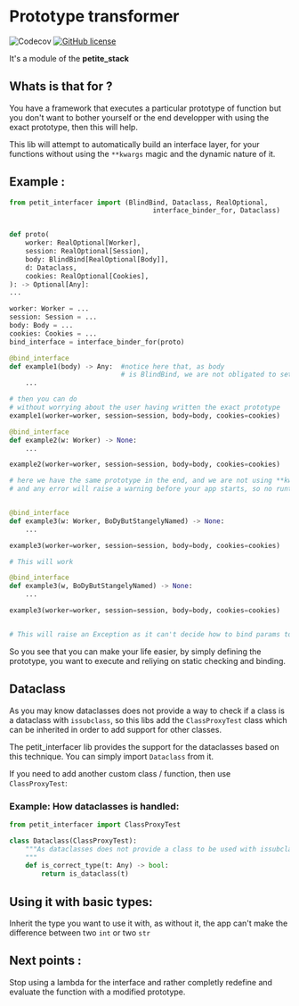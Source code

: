 # Prototype transformer

![Codecov](https://img.shields.io/codecov/c/gh/Plawn/petit_interfacer)
[![GitHub license](https://img.shields.io/github/license/Plawn/petit_interfacer)](https://github.com/Plawn/petit_interfacer/blob/main/LICENSE.TXT)

It's a module of the **petite_stack**

## Whats is that for ?


You have a framework that executes a particular prototype of function but you don't want to bother yourself or the end developper with using the exact prototype, then this will help.

This lib will attempt to automatically build an interface layer, for your functions without using the `**kwargs` magic and the dynamic nature of it.

## Example :

```python
from petit_interfacer import (BlindBind, Dataclass, RealOptional,
                                    interface_binder_for, Dataclass)


def proto(
    worker: RealOptional[Worker],
    session: RealOptional[Session],
    body: BlindBind[RealOptional[Body]], 
    d: Dataclass,
    cookies: RealOptional[Cookies],
): -> Optional[Any]:
...

worker: Worker = ...
session: Session = ...
body: Body = ...
cookies: Cookies = ...
bind_interface = interface_binder_for(proto)

@bind_interface
def example1(body) -> Any:  #notice here that, as body
                            # is BlindBind, we are not obligated to set it's type
    ...

# then you can do 
# without worrying about the user having written the exact prototype
example1(worker=worker, session=session, body=body, cookies=cookies)

@bind_interface
def example2(w: Worker) -> None:
    ...

example2(worker=worker, session=session, body=body, cookies=cookies)

# here we have the same prototype in the end, and we are not using **kwargs, so everything is static
# and any error will raise a warning before your app starts, so no runtime error and less testing required


@bind_interface
def example3(w: Worker, BoDyButStangelyNamed) -> None:
    ...

example3(worker=worker, session=session, body=body, cookies=cookies)

# This will work

@bind_interface
def example3(w, BoDyButStangelyNamed) -> None:
    ...

example3(worker=worker, session=session, body=body, cookies=cookies)


# This will raise an Exception as it can't decide how to bind params together

```


So you see that you can make your life easier, by simply defining the prototype, you want to execute and reliying on static checking and binding.

## Dataclass

As you may know dataclasses does not provide a way to check if a class is a dataclass with `issubclass`, so this libs add the `ClassProxyTest` class which can be inherited in order to add support for other classes.

The petit_interfacer lib provides the support for the dataclasses based on this technique. You can simply import `Dataclass` from it.

If you need to add another custom class / function, then use `ClassProxyTest`:

### Example: How dataclasses is handled:

```python
from petit_interfacer import ClassProxyTest

class Dataclass(ClassProxyTest):
    """As dataclasses does not provide a class to be used with issubclass, we use this proxy to handle it
    """
    def is_correct_type(t: Any) -> bool:
        return is_dataclass(t)

```

## Using it with basic types:

Inherit the type you want to use it with, as without it, the app can't make the difference between two `int` or two `str`


## Next points :

Stop using a lambda for the interface and rather completly redefine and evaluate the function with a modified prototype.